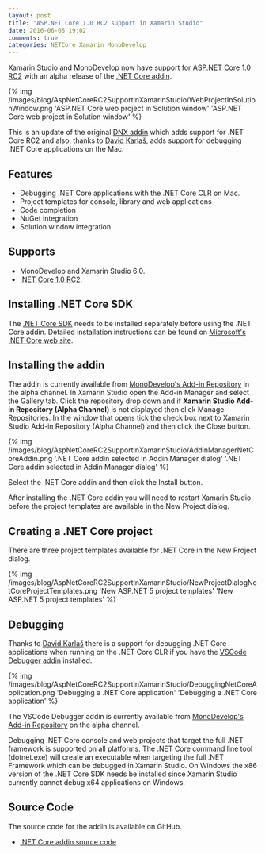 ```yaml
---
layout: post
title: "ASP.NET Core 1.0 RC2 support in Xamarin Studio"
date: 2016-06-05 19:02
comments: true
categories: NETCore Xamarin MonoDevelop
---
```


Xamarin Studio and MonoDevelop now have support for [ASP.NET Core 1.0 RC2](https://blogs.msdn.microsoft.com/webdev/2016/05/16/announcing-asp-net-core-rc2/) with an alpha release of the [.NET Core addin](https://github.com/mrward/monodevelop-dnx-addin).

{% img /images/blog/AspNetCoreRC2SupportInXamarinStudio/WebProjectInSolutionWindow.png 'ASP.NET Core web project in Solution window' 'ASP.NET Core web project in Solution window' %}

This is an update of the original [DNX addin](/blog/2016/01/01/DNXSupportInXamarinStudio/) which adds support for .NET Core RC2 and also, thanks to [David Karlaš](twitter.com/davidkarlas), adds support for debugging .NET Core applications on the Mac.

## Features

   * Debugging .NET Core applications with the .NET Core CLR on Mac.
   * Project templates for console, library and web applications
   * Code completion
   * NuGet integration
   * Solution window integration

## Supports 

   * MonoDevelop and Xamarin Studio 6.0.
   * [.NET Core 1.0 RC2](https://www.microsoft.com/net/core).

## Installing .NET Core SDK

The [.NET Core SDK](https://www.microsoft.com/net/core) needs to be installed separately before using the .NET Core addin. Detailed installation instructions can be found on [Microsoft's .NET Core web site](https://www.microsoft.com/net/core).

## Installing the addin

The addin is currently available from [MonoDevelop's Add-in Repository](http://addins.monodevelop.com/) in the alpha channel. In Xamarin Studio open the Add-in Manager and select the Gallery tab. Click the repository drop down and if **Xamarin Studio Add-in Repository (Alpha Channel)** is not displayed then click Manage Repositories. In the window that opens tick the check box next to Xamarin Studio Add-in Repository (Alpha Channel) and then click the Close button.

{% img /images/blog/AspNetCoreRC2SupportInXamarinStudio/AddinManagerNetCoreAddin.png '.NET Core addin selected in Addin Manager dialog' '.NET Core addin selected in Addin Manager dialog' %}

Select the .NET Core addin and then click the Install button.

After installing the .NET Core addin you will need to restart Xamarin Studio before the project templates are available in the New Project dialog.

## Creating a .NET Core project

There are three project templates available for .NET Core in the New Project dialog.

{% img /images/blog/AspNetCoreRC2SupportInXamarinStudio/NewProjectDialogNetCoreProjectTemplates.png 'New ASP.NET 5 project templates' 'New ASP.NET 5 project templates' %}

## Debugging

Thanks to [David Karlaš](https://twitter.com/davidkarlas) there is a support for debugging .NET Core applications when running on the .NET Core CLR if you have the [VSCode Debugger addin](http://addins.monodevelop.com/Project/Index/228) installed.

{% img /images/blog/AspNetCoreRC2SupportInXamarinStudio/DebuggingNetCoreApplication.png 'Debugging a .NET Core application' 'Debugging a .NET Core application' %}

The VSCode Debugger addin is currently available from [MonoDevelop's Add-in Repository](http://addins.monodevelop.com/) on the alpha channel.

Debugging .NET Core console and web projects that target the full .NET framework is supported on all platforms. The .NET Core command line tool (dotnet.exe) will create an executable when targeting the full .NET Framework which can be debugged in Xamarin Studio. On Windows the x86 version of the .NET Core SDK needs be installed since Xamarin Studio currently cannot debug x64 applications on Windows.

## Source Code

The source code for the addin is available on GitHub.

  - [.NET Core addin source code](https://github.com/mrward/monodevelop-dnx-addin).
